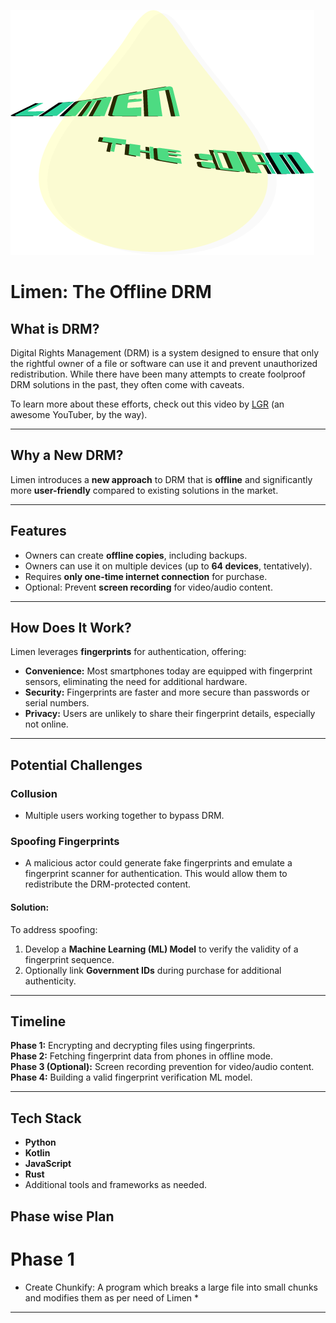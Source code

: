 

![Offline DRM logo](Limen_Logo.png)


# Limen: The Offline DRM

## What is DRM?
Digital Rights Management (DRM) is a system designed to ensure that only the rightful owner of a file or software can use it and prevent unauthorized redistribution. While there have been many attempts to create foolproof DRM solutions in the past, they often come with caveats.

To learn more about these efforts, check out this video by [LGR](https://www.youtube.com/watch?v=HjEbpMgiL7U) (an awesome YouTuber, by the way).

---

## Why a New DRM?
Limen introduces a **new approach** to DRM that is **offline** and significantly more **user-friendly** compared to existing solutions in the market.

---

## Features
- Owners can create **offline copies**, including backups.
- Owners can use it on multiple devices (up to **64 devices**, tentatively).
- Requires **only one-time internet connection** for purchase.
- Optional: Prevent **screen recording** for video/audio content.

---

## How Does It Work?
Limen leverages **fingerprints** for authentication, offering:
- **Convenience:** Most smartphones today are equipped with fingerprint sensors, eliminating the need for additional hardware.
- **Security:** Fingerprints are faster and more secure than passwords or serial numbers.
- **Privacy:** Users are unlikely to share their fingerprint details, especially not online.

---

## Potential Challenges
### Collusion
- Multiple users working together to bypass DRM.

### Spoofing Fingerprints
- A malicious actor could generate fake fingerprints and emulate a fingerprint scanner for authentication. This would allow them to redistribute the DRM-protected content.

#### Solution:
To address spoofing:
1. Develop a **Machine Learning (ML) Model** to verify the validity of a fingerprint sequence.
2. Optionally link **Government IDs** during purchase for additional authenticity.

---

## Timeline
**Phase 1:** Encrypting and decrypting files using fingerprints.  
**Phase 2:** Fetching fingerprint data from phones in offline mode.  
**Phase 3 (Optional):** Screen recording prevention for video/audio content.  
**Phase 4:** Building a valid fingerprint verification ML model.

---

## Tech Stack
- **Python**
- **Kotlin**
- **JavaScript**
- **Rust**
- Additional tools and frameworks as needed.
## Phase wise Plan
# Phase 1
* Create Chunkify: A program which breaks a large file into small chunks and modifies them as per need of Limen *
---

